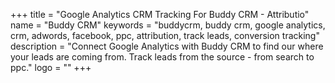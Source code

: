 +++
title = "Google Analytics CRM Tracking For Buddy CRM - Attributio"
name = "Buddy CRM"
keywords = "buddycrm, buddy crm, google analytics, crm, adwords, facebook, ppc, attribution, track leads, conversion tracking"
description = "Connect Google Analytics with Buddy CRM to find our where your leads are coming from. Track leads from the source - from search to ppc."
logo = ""
+++
